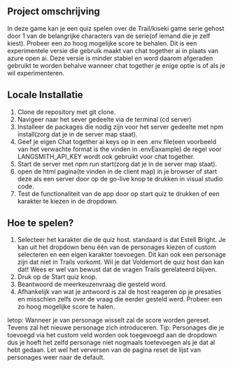 ## Project omschrijving

In deze game kan je een quiz spelen over de Trail/kiseki game serie gehost door 1 van de belangrijke characters van de serie(of iemand die je zelf kiest). Probeer een zo hoog mogelijke score te behalen. 
Dit is een experimentele versie die gebruik maakt van chat together ai in plaats van azure open ai. Deze versie is minder stabiel en word daarom afgeraden gebruikt te worden behalve wanneer chat together je enige optie is of als je wil experimenteren.

## Locale Installatie

1. Clone de repository met git clone.
2. Navigeer naar het sever gedeelte via de terminal (cd server)
3. Installeer de packages die nodig zijn voor het server gedeelte met npm install(zorg dat je in de server map staat).
4. Geef je eigen Chat together ai keys op in een .env file(een voorbeeld van het verwachte format is the vinden in .envEaxample) de regel voor LANGSMITH_API_KEY wordt ook gebruikt voor chat together.
5. Start de server met npm run start(zorg dat je in de server map staat).
6. open de html pagina(te vinden in de client map) in je browser of start deze als een server door op de go-live knop te drukken in visual studio code.
7. Test de functionaliteit van de app door op start quiz te drukken of een karakter te kiezen in de dropdown.

## Hoe te spelen?

1. Selecteer het karakter die de quiz host. standaard is dat Estell Bright. Je kan uit het dropdown benu één van de personages kiezen of custom selecteren en een eigen karakter toevoegen.
   Dit kan ook een personage zijn dat niet in Trails vorkomt. Wil je dat Voldemort de quiz host dan kan dat! Wees er wel van bewust dat de vragen Trails gerelateerd blijven.
2. Druk op de Start quiz knop.
3. Beantwoord de meerkeuzenvraag die gesteld word.
4. Afhankelijk van wat je antwoord is zal de host reageren op je presaties en misschien zelfs over de vraag die eerder gesteld werd.
   Probeer een zo hoog mogelijke score te halen.

letop: Wanneer je van personage wisselt zal de score worden gereset. Tevens zal het nieuwe personage zich introduceren.
Tip: Personages die je toevoegd via het custom veld worden ook toegevoegd aan de dropdown dus je hoeft het zelfd personage niet nogmaals toetevoegen als je dat al hebt gedaan.
Let wel het verversen van de pagina reset de lijst van personages weer naar de default.
